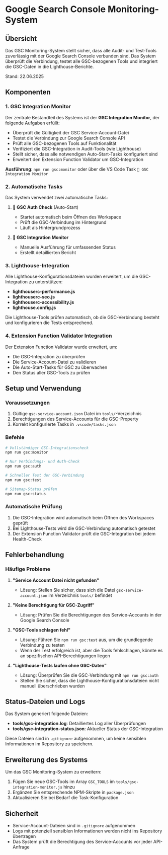 # Google Search Console Monitoring-System

## Übersicht

Das GSC Monitoring-System stellt sicher, dass alle Audit- und Test-Tools zuverlässig mit der Google Search Console verbunden sind. Das System überprüft die Verbindung, testet alle GSC-bezogenen Tools und integriert die GSC-Daten in die Lighthouse-Berichte.

Stand: 22.06.2025

## Komponenten

### 1. GSC Integration Monitor

Der zentrale Bestandteil des Systems ist der **GSC Integration Monitor**, der folgende Aufgaben erfüllt:

- Überprüft die Gültigkeit der GSC Service-Account-Datei
- Testet die Verbindung zur Google Search Console API
- Prüft alle GSC-bezogenen Tools auf Funktionalität
- Verifiziert die GSC-Integration in Audit-Tools (wie Lighthouse)
- Stellt sicher, dass alle notwendigen Auto-Start-Tasks konfiguriert sind
- Erweitert den Extension Function Validator um GSC-Integration

**Ausführung**: `npm run gsc:monitor` oder über die VS Code Task `🔄 GSC Integration Monitor`

### 2. Automatische Tasks

Das System verwendet zwei automatische Tasks:

1. **🔄 GSC Auth Check** (Auto-Start)
   - Startet automatisch beim Öffnen des Workspace
   - Prüft die GSC-Verbindung im Hintergrund
   - Läuft als Hintergrundprozess

2. **🔄 GSC Integration Monitor**
   - Manuelle Ausführung für umfassenden Status
   - Erstellt detaillierten Bericht

### 3. Lighthouse-Integration

Alle Lighthouse-Konfigurationsdateien wurden erweitert, um die GSC-Integration zu unterstützen:

- **lighthouserc-performance.js**
- **lighthouserc-seo.js**
- **lighthouserc-accessibility.js**
- **lighthouse.config.js**

Die Lighthouse-Tools prüfen automatisch, ob die GSC-Verbindung besteht und konfigurieren die Tests entsprechend.

### 4. Extension Function Validator Integration

Der Extension Function Validator wurde erweitert, um:

- Die GSC-Integration zu überprüfen
- Die Service-Account-Datei zu validieren
- Die Auto-Start-Tasks für GSC zu überwachen
- Den Status aller GSC-Tools zu prüfen

## Setup und Verwendung

### Voraussetzungen

1. Gültige `gsc-service-account.json` Datei im `tools/`-Verzeichnis
2. Berechtigungen des Service-Accounts für die GSC-Property
3. Korrekt konfigurierte Tasks in `.vscode/tasks.json`

### Befehle

```bash
# Vollständiger GSC-Integrationscheck
npm run gsc:monitor

# Nur Verbindungs- und Auth-Check
npm run gsc:auth

# Schneller Test der GSC-Verbindung
npm run gsc:test

# Sitemap-Status prüfen
npm run gsc:status
```

### Automatische Prüfung

1. Die GSC-Integration wird automatisch beim Öffnen des Workspaces geprüft
2. Bei Lighthouse-Tests wird die GSC-Verbindung automatisch getestet
3. Der Extension Function Validator prüft die GSC-Integration bei jedem Health-Check

## Fehlerbehandlung

### Häufige Probleme

1. **"Service Account Datei nicht gefunden"**
   - Lösung: Stellen Sie sicher, dass sich die Datei `gsc-service-account.json` im Verzeichnis `tools/` befindet

2. **"Keine Berechtigung für GSC-Zugriff"**
   - Lösung: Prüfen Sie die Berechtigungen des Service-Accounts in der Google Search Console

3. **"GSC-Tools schlagen fehl"**
   - Lösung: Führen Sie `npm run gsc:test` aus, um die grundlegende Verbindung zu testen
   - Wenn der Test erfolgreich ist, aber die Tools fehlschlagen, könnte es an spezifischen API-Berechtigungen liegen

4. **"Lighthouse-Tests laufen ohne GSC-Daten"**
   - Lösung: Überprüfen Sie die GSC-Verbindung mit `npm run gsc:auth`
   - Stellen Sie sicher, dass die Lighthouse-Konfigurationsdateien nicht manuell überschrieben wurden

## Status-Dateien und Logs

Das System generiert folgende Dateien:

- **tools/gsc-integration.log**: Detailliertes Log aller Überprüfungen
- **tools/gsc-integration-status.json**: Aktueller Status der GSC-Integration

Diese Dateien sind in `.gitignore` aufgenommen, um keine sensiblen Informationen im Repository zu speichern.

## Erweiterung des Systems

Um das GSC Monitoring-System zu erweitern:

1. Fügen Sie neue GSC-Tools im Array `GSC_TOOLS` im `tools/gsc-integration-monitor.js` hinzu
2. Ergänzen Sie entsprechende NPM-Skripte in `package.json`
3. Aktualisieren Sie bei Bedarf die Task-Konfiguration

## Sicherheit

- Service-Account-Dateien sind in `.gitignore` aufgenommen
- Logs mit potenziell sensiblen Informationen werden nicht ins Repository übertragen
- Das System prüft die Berechtigung des Service-Accounts vor jeder API-Anfrage
